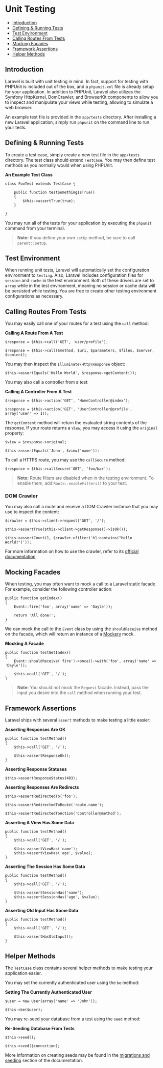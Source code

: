 # Unit Testing

- [Introduction](#introduction)
- [Defining & Running Tests](#defining-and-running-tests)
- [Test Environment](#test-environment)
- [Calling Routes From Tests](#calling-routes-from-tests)
- [Mocking Facades](#mocking-facades)
- [Framework Assertions](#framework-assertions)
- [Helper Methods](#helper-methods)

<a name="introduction"></a>
## Introduction

Laravel is built with unit testing in mind. In fact, support for testing with PHPUnit is included out of the box, and a `phpunit.xml` file is already setup for your application. In addition to PHPUnit, Laravel also utilizes the Symfony HttpKernel, DomCrawler, and BrowserKit components to allow you to inspect and manipulate your views while testing, allowing to simulate a web browser.

An example test file is provided in the `app/tests` directory. After installing a new Laravel application, simply run `phpunit` on the command line to run your tests.

<a name="defining-and-running-tests"></a>
## Defining & Running Tests

To create a test case, simply create a new test file in the `app/tests` directory. The test class should extend `TestCase`. You may then define test methods as you normally would when using PHPUnit.

**An Example Test Class**

	class FooTest extends TestCase {

		public function testSomethingIsTrue()
		{
			$this->assertTrue(true);
		}

	}

You may run all of the tests for your application by executing the `phpunit` command from your terminal.

> **Note:** If you define your own `setUp` method, be sure to call `parent::setUp`.

<a name="test-environment"></a>
## Test Environment

When running unit tests, Laravel will automatically set the configuration environment to `testing`. Also, Laravel includes configuration files for `session` and `cache` in the test environment. Both of these drivers are set to `array` while in the test environment, meaning no session or cache data will be persisted while testing. You are free to create other testing environment configurations as necessary.

<a name="calling-routes-from-tests"></a>
## Calling Routes From Tests

You may easily call one of your routes for a test using the `call` method:

**Calling A Route From A Test**

	$response = $this->call('GET', 'user/profile');

	$response = $this->call($method, $uri, $parameters, $files, $server, $content);

You may then inspect the `Illuminate\Http\Response` object:

	$this->assertEquals('Hello World', $response->getContent());

You may also call a controller from a test:

**Calling A Controller From A Test**

	$response = $this->action('GET', 'HomeController@index');

	$response = $this->action('GET', 'UserController@profile', array('user' => 1));

The `getContent` method will return the evaluated string contents of the response. If your route returns a `View`, you may access it using the `original` property:

	$view = $response->original;

	$this->assertEquals('John', $view['name']);

To call a HTTPS route, you may use the `callSecure` method:

	$response = $this->callSecure('GET', 'foo/bar');

> **Note:** Route filters are disabled when in the testing environment. To enable them, add `Route::enableFilters()` to your test.

### DOM Crawler

You may also call a route and receive a DOM Crawler instance that you may use to inspect the content:

	$crawler = $this->client->request('GET', '/');

	$this->assertTrue($this->client->getResponse()->isOk());

	$this->assertCount(1, $crawler->filter('h1:contains("Hello World!")'));

For more information on how to use the crawler, refer to its [official documentation](http://symfony.com/doc/master/components/dom_crawler.html).

<a name="mocking-facades"></a>
## Mocking Facades

When testing, you may often want to mock a call to a Laravel static facade. For example, consider the following controller action:

	public function getIndex()
	{
		Event::fire('foo', array('name' => 'Dayle'));

		return 'All done!';
	}

We can mock the call to the `Event` class by using the `shouldReceive` method on the facade, which will return an instance of a [Mockery](https://github.com/padraic/mockery) mock.

**Mocking A Facade**

	public function testGetIndex()
	{
		Event::shouldReceive('fire')->once()->with('foo', array('name' => 'Dayle'));

		$this->call('GET', '/');
	}

> **Note:** You should not mock the `Request` facade. Instead, pass the input you desire into the `call` method when running your test.

<a name="framework-assertions"></a>
## Framework Assertions

Laravel ships with several `assert` methods to make testing a little easier:

**Asserting Responses Are OK**

	public function testMethod()
	{
		$this->call('GET', '/');

		$this->assertResponseOk();
	}

**Asserting Response Statuses**

	$this->assertResponseStatus(403);

**Asserting Responses Are Redirects**

	$this->assertRedirectedTo('foo');

	$this->assertRedirectedToRoute('route.name');

	$this->assertRedirectedToAction('Controller@method');

**Asserting A View Has Some Data**

	public function testMethod()
	{
		$this->call('GET', '/');

		$this->assertViewHas('name');
		$this->assertViewHas('age', $value);
	}

**Asserting The Session Has Some Data**

	public function testMethod()
	{
		$this->call('GET', '/');

		$this->assertSessionHas('name');
		$this->assertSessionHas('age', $value);
	}

**Asserting Old Input Has Some Data**

	public function testMethod()
	{
		$this->call('GET', '/');

		$this->assertHasOldInput();
	}

<a name="helper-methods"></a>
## Helper Methods

The `TestCase` class contains several helper methods to make testing your application easier.

You may set the currently authenticated user using the `be` method:

**Setting The Currently Authenticated User**

	$user = new User(array('name' => 'John'));

	$this->be($user);

You may re-seed your database from a test using the `seed` method:

**Re-Seeding Database From Tests**

	$this->seed();

	$this->seed($connection);

More information on creating seeds may be found in the [migrations and seeding](/docs/migrations#database-seeding) section of the documentation.
